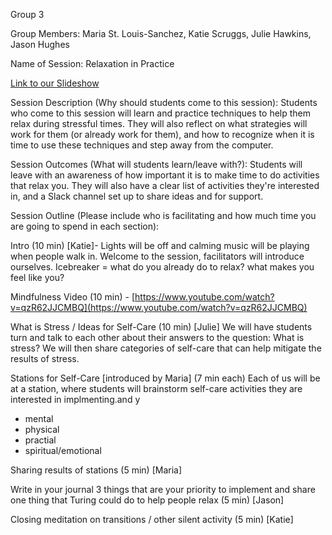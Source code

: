 Group 3


Group Members: Maria St. Louis-Sanchez, Katie Scruggs, Julie Hawkins, Jason Hughes

Name of Session: Relaxation in Practice

[Link to our Slideshow](https://docs.google.com/presentation/d/1_upUNqI9hpMqXY5ljfxlmVtSN1eB2Vkjlh9Qgn-m0xU/edit?usp=sharing)

Session Description (Why should students come to this session):  Students who come to this session will learn and practice techniques to help them relax during stressful times. They will also reflect on what strategies will work for them (or already work for them), and how to recognize when it is time to use these techniques and step away from the computer.

Session Outcomes (What will students learn/leave with?): Students will leave with an awareness of how important it is to make time to do activities that relax you. They will also have a clear list of activities they're interested in, and a Slack channel set up to share ideas and for support.

Session Outline (Please include who is facilitating and how much time you are going to spend in each section):

Intro (10 min) [Katie]- Lights will be off and calming music will be playing when people walk in. Welcome to the session, facilitators will introduce ourselves. Icebreaker = what do you already do to relax? what makes you feel like you?

Mindfulness Video (10 min) - [https://www.youtube.com/watch?v=qzR62JJCMBQ](https://www.youtube.com/watch?v=qzR62JJCMBQ)

What is Stress / Ideas for Self-Care (10 min) [Julie] We will have students turn and talk to each other about their answers to the question: What is stress? We will then share categories of self-care that can help mitigate the results of stress.

Stations for Self-Care [introduced by Maria] (7 min each)
Each of us will be at a station, where students will brainstorm self-care activities they are interested in implmenting.and y
  * mental
  * physical
  * practial
  * spiritual/emotional
  
Sharing results of stations (5 min) [Maria]

Write in your journal 3 things that are your priority to implement and share one thing that Turing could do to help people relax (5 min) [Jason]

Closing meditation on transitions / other silent activity (5 min) [Katie]

